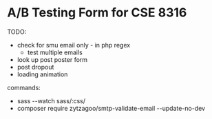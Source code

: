 # A/B Testing Form for CSE 8316

TODO:
- check for smu email only - in php regex
	- test multiple emails
- look up post poster form
- post dropout
- loading animation

commands:
- sass --watch sass/:css/
- composer require zytzagoo/smtp-validate-email --update-no-dev 